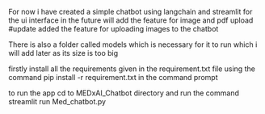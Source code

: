 For now i have created a simple chatbot using langchain and streamlit for the ui interface
in the future will add the feature for image and pdf upload
#update added the feature for uploading images to the chatbot

There is also a folder called models which is necessary for it to run which i will add later
as its size is too big

firstly install all the requirements given in the requirement.txt file using the command
pip install -r requirement.txt
in the command prompt

to run the app cd to MEDxAI_Chatbot directory and run the command
streamlit run Med_chatbot.py 
